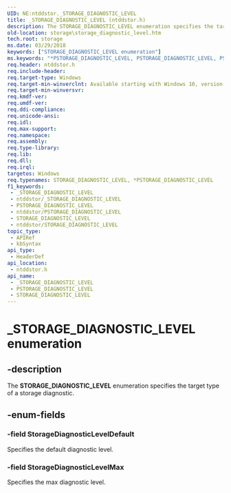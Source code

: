 ```yaml
---
UID: NE:ntddstor._STORAGE_DIAGNOSTIC_LEVEL
title: _STORAGE_DIAGNOSTIC_LEVEL (ntddstor.h)
description: The STORAGE_DIAGNOSTIC_LEVEL enumeration specifies the target type of a storage diagnostic.
old-location: storage\storage_diagnostic_level.htm
tech.root: storage
ms.date: 03/29/2018
keywords: ["STORAGE_DIAGNOSTIC_LEVEL enumeration"]
ms.keywords: "*PSTORAGE_DIAGNOSTIC_LEVEL, PSTORAGE_DIAGNOSTIC_LEVEL, PSTORAGE_DIAGNOSTIC_LEVEL enumeration pointer [Storage Devices], STORAGE_DIAGNOSTIC_LEVEL, STORAGE_DIAGNOSTIC_LEVEL enumeration [Storage Devices], StorageDiagnosticLevelDefault, StorageDiagnosticLevelMax, _STORAGE_DIAGNOSTIC_LEVEL, ntddstor/PSTORAGE_DIAGNOSTIC_LEVEL, ntddstor/STORAGE_DIAGNOSTIC_LEVEL, ntddstor/StorageDiagnosticLevelDefault, ntddstor/StorageDiagnosticLevelMax, storage.storage_diagnostic_level"
req.header: ntddstor.h
req.include-header: 
req.target-type: Windows
req.target-min-winverclnt: Available starting with Windows 10, version 1709.
req.target-min-winversvr: 
req.kmdf-ver: 
req.umdf-ver: 
req.ddi-compliance: 
req.unicode-ansi: 
req.idl: 
req.max-support: 
req.namespace: 
req.assembly: 
req.type-library: 
req.lib: 
req.dll: 
req.irql: 
targetos: Windows
req.typenames: STORAGE_DIAGNOSTIC_LEVEL, *PSTORAGE_DIAGNOSTIC_LEVEL
f1_keywords:
 - _STORAGE_DIAGNOSTIC_LEVEL
 - ntddstor/_STORAGE_DIAGNOSTIC_LEVEL
 - PSTORAGE_DIAGNOSTIC_LEVEL
 - ntddstor/PSTORAGE_DIAGNOSTIC_LEVEL
 - STORAGE_DIAGNOSTIC_LEVEL
 - ntddstor/STORAGE_DIAGNOSTIC_LEVEL
topic_type:
 - APIRef
 - kbSyntax
api_type:
 - HeaderDef
api_location:
 - ntddstor.h
api_name:
 - _STORAGE_DIAGNOSTIC_LEVEL
 - PSTORAGE_DIAGNOSTIC_LEVEL
 - STORAGE_DIAGNOSTIC_LEVEL
---
```


# _STORAGE_DIAGNOSTIC_LEVEL enumeration


## -description

The <b>STORAGE_DIAGNOSTIC_LEVEL</b> enumeration specifies the target type of a storage diagnostic.

## -enum-fields

### -field StorageDiagnosticLevelDefault

Specifies the default diagnostic level.

### -field StorageDiagnosticLevelMax

Specifies the max diagnostic level.


